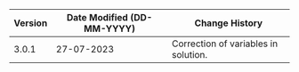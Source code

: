 | **Version** | **Date Modified (DD-MM-YYYY)** | **Change History**                          |
|-------------|--------------------------------|---------------------------------------------|
| 3.0.1       | 27-07-2023                     | Correction of variables in solution.  |
